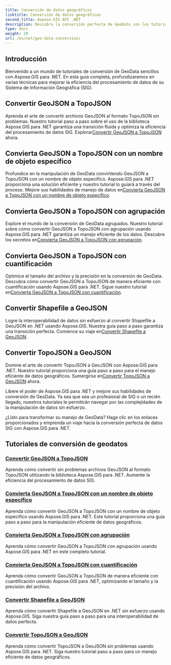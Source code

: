```yaml
---
title: Conversión de datos geográficos
linktitle: Conversión de datos geográficos
second_title: Aspose.GIS API .NET
description: Descubra la conversión perfecta de GeoData con los tutoriales de Aspose.GIS para .NET. Aprenda a convertir GeoJSON a TopoJSON, Shapefile a GeoJSON y más.
type: docs
weight: 20
url: /es/net/geo-data-conversion/
---
```

## Introducción

Bienvenido a un mundo de tutoriales de conversión de GeoData sencillos con Aspose.GIS para .NET. En esta guía completa, profundizaremos en varias técnicas para mejorar la eficiencia del procesamiento de datos de su Sistema de Información Geográfica (SIG).

## Convertir GeoJSON a TopoJSON
 Aprenda el arte de convertir archivos GeoJSON al formato TopoJSON sin problemas. Nuestro tutorial paso a paso sobre el uso de la biblioteca Aspose.GIS para .NET garantiza una transición fluida y optimiza la eficiencia del procesamiento de datos SIG. Explorar[Convertir GeoJSON a TopoJSON](./convert-geojson-to-topojson/) ahora.

## Convierta GeoJSON a TopoJSON con un nombre de objeto específico
 Profundice en la manipulación de GeoData convirtiendo GeoJSON a TopoJSON con un nombre de objeto específico. Aspose.GIS para .NET proporciona una solución eficiente y nuestro tutorial lo guiará a través del proceso. Mejore sus habilidades de manejo de datos en[Convierta GeoJSON a TopoJSON con un nombre de objeto específico](./convert-geojson-to-topojson-with-specific-object-name/).

## Convierta GeoJSON a TopoJSON con agrupación
Explore el mundo de la conversión de GeoData agrupados. Nuestro tutorial sobre cómo convertir GeoJSON a TopoJSON con agrupación usando Aspose.GIS para .NET garantiza un manejo eficiente de los datos. Descubre los secretos en[Convierta GeoJSON a TopoJSON con agrupación](./convert-geojson-to-topojson-with-grouping/).

## Convierta GeoJSON a TopoJSON con cuantificación
 Optimice el tamaño del archivo y la precisión en la conversión de GeoData. Descubra cómo convertir GeoJSON a TopoJSON de manera eficiente con cuantificación usando Aspose.GIS para .NET. Sigue nuestro tutorial en[Convierta GeoJSON a TopoJSON con cuantificación](./convert-geojson-to-topojson-with-quantization/).

## Convertir Shapefile a GeoJSON
 Logre la interoperabilidad de datos sin esfuerzo al convertir Shapefile a GeoJSON en .NET usando Aspose.GIS. Nuestra guía paso a paso garantiza una transición perfecta. Comience su viaje en[Convertir Shapefile a GeoJSON](./convert-shapefile-to-geojson/).

## Convertir TopoJSON a GeoJSON
 Domine el arte de convertir TopoJSON a GeoJSON con Aspose.GIS para .NET. Nuestro tutorial proporciona una guía paso a paso para el manejo eficiente de datos geográficos. Sumergirse en[Convertir TopoJSON a GeoJSON](./convert-topojson-to-geojson/) ahora.

Libere el poder de Aspose.GIS para .NET y mejore sus habilidades de conversión de GeoData. Ya sea que sea un profesional de SIG o un recién llegado, nuestros tutoriales le permitirán navegar por las complejidades de la manipulación de datos sin esfuerzo.

¿Listo para transformar su manejo de GeoData? Haga clic en los enlaces proporcionados y emprenda un viaje hacia la conversión perfecta de datos SIG con Aspose.GIS para .NET.
## Tutoriales de conversión de geodatos
### [Convertir GeoJSON a TopoJSON](./convert-geojson-to-topojson/)
Aprenda cómo convertir sin problemas archivos GeoJSON al formato TopoJSON utilizando la biblioteca Aspose.GIS para .NET. Aumente la eficiencia del procesamiento de datos SIG.
### [Convierta GeoJSON a TopoJSON con un nombre de objeto específico](./convert-geojson-to-topojson-with-specific-object-name/)
Aprenda cómo convertir GeoJSON a TopoJSON con un nombre de objeto específico usando Aspose.GIS para .NET. Este tutorial proporciona una guía paso a paso para la manipulación eficiente de datos geográficos.
### [Convierta GeoJSON a TopoJSON con agrupación](./convert-geojson-to-topojson-with-grouping/)
Aprenda cómo convertir GeoJSON a TopoJSON con agrupación usando Aspose.GIS para .NET en este completo tutorial.
### [Convierta GeoJSON a TopoJSON con cuantificación](./convert-geojson-to-topojson-with-quantization/)
Aprenda cómo convertir GeoJSON a TopoJSON de manera eficiente con cuantificación usando Aspose.GIS para .NET, optimizando el tamaño y la precisión del archivo.
### [Convertir Shapefile a GeoJSON](./convert-shapefile-to-geojson/)
Aprenda cómo convertir Shapefile a GeoJSON en .NET sin esfuerzo usando Aspose.GIS. Siga nuestra guía paso a paso para una interoperabilidad de datos perfecta.
### [Convertir TopoJSON a GeoJSON](./convert-topojson-to-geojson/)
Aprenda cómo convertir TopoJSON a GeoJSON sin problemas usando Aspose.GIS para .NET. Siga nuestro tutorial paso a paso para un manejo eficiente de datos geográficos.